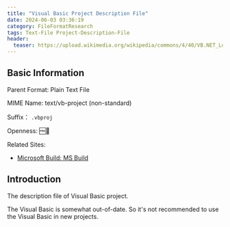 ```yaml
---
title: "Visual Basic Project Description File"
date: 2024-06-03 03:36:19
category: FileFormatResearch
tags: Text-File Project-Description-File
header:
  teaser: https://upload.wikimedia.org/wikipedia/commons/4/40/VB.NET_Logo.svg
---
```


## Basic Information

Parent Format: Plain Text File

MIME Name: text/vb-project (non-standard)

Suffix： `.vbproj`

Openness: 🆓📖

Related Sites:

* [Microsoft Build: MS Build](https://learn.microsoft.com/en-us/visualstudio/msbuild/msbuild?view=vs-2022)

## Introduction

The description file of Visual Basic project.

The Visual Basic is somewhat out-of-date. So it's not recommended to use the Visual Basic in new projects.
